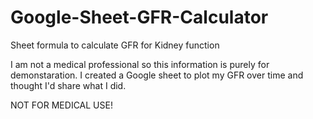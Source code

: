 # Google-Sheet-GFR-Calculator
Sheet formula to calculate GFR for Kidney function

I am not a medical professional so this information is purely for demonstaration.
I created a Google sheet to plot my GFR over time and thought I'd share what I did.

NOT FOR MEDICAL USE!

